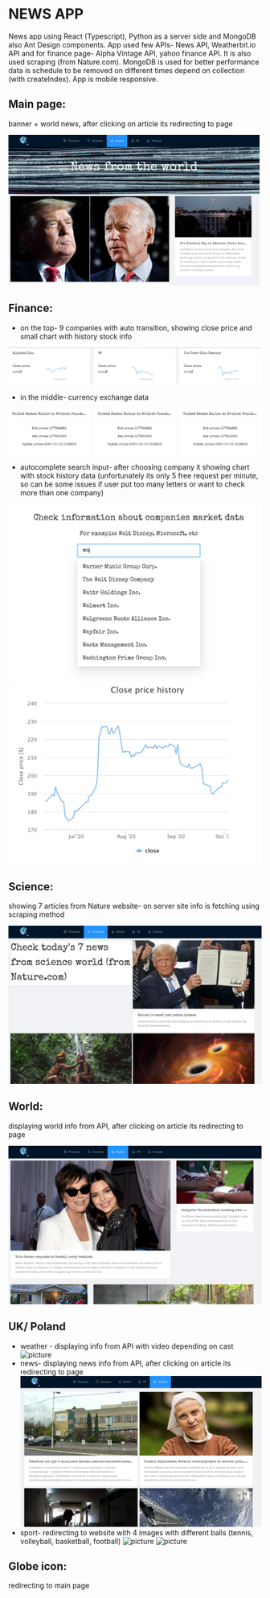 # NEWS APP

News app using React (Typescript), Python as a server side and MongoDB also Ant Design components. App used few APIs- News API, Weatherbit.io API and for finance page- Alpha Vintage API, yahoo finance API. It is also used scraping (from Nature.com). MongoDB is used for better performance data is schedule to be removed on different times depend on collection (with createIndex).
App is mobile responsive.

## Main page:
banner + world news, after clicking on article its redirecting to page

![picture](img/main-page.png)

## Finance:
* on the top- 9 companies with auto transition, showing close price and small chart with history stock info 
 
 ![picture](img/stock-carousel.png)

* in the middle- currency exchange data

 ![picture](img/currency-info.png)

* autocomplete search input- after choosing company it showing chart with stock history data (unfortunately its only 5 free request per minute, so can be some issues if user put too many letters or want to check more than one company)

![picture](img/autocomplete.png)
![picture](img/chart.png) 

## Science:
showing 7 articles from Nature website- on server site info is fetching using scraping method

![picture](img/science.png)


## World:
displaying world info from API, after clicking on article its redirecting to page

![picture](img/world.png)

## UK/ Poland
* weather - displaying info from API with video depending on cast
![picture](img/weather.png)
* news- displaying news info from API, after clicking on article its redirecting to page
![picture](img/news.png)
* sport- redirecting to website with 4 images with different balls (tennis, volleyball, basketball, football)
![picture](img/sport.png) 
![picture](img/sport-news.png)

## Globe icon:
redirecting to main page